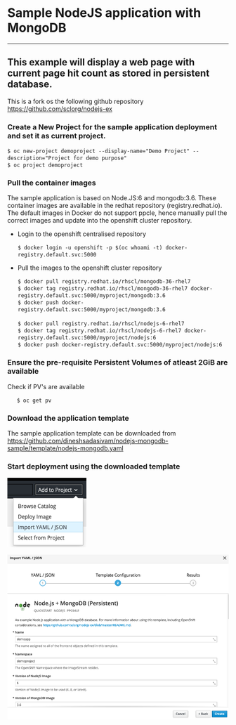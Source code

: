 
# Sample NodeJS application with MongoDB 
--------------------------------------------------
## This example will display a web page with current page hit count as stored in persistent database.

This is a fork os the following github repository https://github.com/sclorg/nodejs-ex

### Create a New Project for the sample application deployment and set it as current project.
   
    $ oc new-project demoproject --display-name="Demo Project" --description="Project for demo purpose"
    $ oc project demoproject

### Pull the container images
The sample application is based on Node.JS:6 and mongodb:3.6. These container images are available in the redhat repository (registry.redhat.io). The default images in Docker do not support ppcle, hence manually pull the correct images and update into the openshift cluster repository.

 - Login to the openshift centralised repository
 
       $ docker login -u openshift -p $(oc whoami -t) docker-registry.default.svc:5000

    
 - Pull the images to the openshift cluster repository    

       $ docker pull registry.redhat.io/rhscl/mongodb-36-rhel7
       $ docker tag registry.redhat.io/rhscl/mongodb-36-rhel7 docker-registry.default.svc:5000/myproject/mongodb:3.6
       $ docker push docker-registry.default.svc:5000/myproject/mongodb:3.6
       
       $ docker pull registry.redhat.io/rhscl/nodejs-6-rhel7
       $ docker tag registry.redhat.io/rhscl/nodejs-6-rhel7 docker-registry.default.svc:5000/myproject/nodejs:6
       $ docker push docker-registry.default.svc:5000/myproject/nodejs:6

### Ensure the pre-requisite Persistent Volumes of atleast 2GiB are available
Check if PV's are available

       $ oc get pv

### Download the application template
The sample application template can be downloaded from https://github.com/dineshsadasivam/nodejs-mongodb-sample/template/nodejs-mongodb.yaml 

### Start deployment using the downloaded template
![alt text](https://raw.githubusercontent.com/dineshsadasivam/nodejs-mongodb-sample/master/pic/Import-yaml.png)


![alt text](https://raw.githubusercontent.com/dineshsadasivam/nodejs-mongodb-sample/master/pic/App-Deploy.png)

